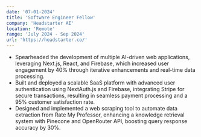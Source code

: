 ```yaml
---
date: '07-01-2024'
title: 'Software Engineer Fellow'
company: 'Headstarter AI'
location: 'Remote'
range: 'July 2024 - Sep 2024'
url: 'https://headstarter.co/'
---
```


- Spearheaded the development of multiple AI-driven web applications, leveraging Next.js, React, and Firebase, which increased user engagement by 40% through iterative enhancements and real-time data processing.
- Built and deployed a scalable SaaS platform with advanced user authentication using NextAuth.js and Firebase, integrating Stripe for secure transactions, resulting in seamless payment processing and a 95% customer satisfaction rate.
- Designed and implemented a web scraping tool to automate data extraction from Rate My Professor, enhancing a knowledge retrieval system with Pinecone and OpenRouter API, boosting query response accuracy by 30%.
